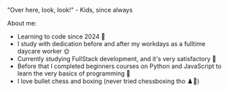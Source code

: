 "Over here, look, look!" - Kids, since always

About me:
- Learning to code since 2024 💾
- I study with dedication before and after my workdays as a fulltime daycare worker 🌞
- Currently studying FullStack development, and it's very satisfactory 🤤
- Before that I completed beginners courses on Python and JavaScript to learn the very basics of programming 🧠
- I love bullet chess and boxing (never tried chessboxing tho ♟️🥊)
